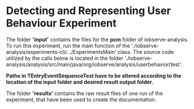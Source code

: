 # Detecting and Representing User Behaviour Experiment

The folder **'input'** contains the files for the **pcm** folder of iobserve-analysis. 
To run this experiment, run the main function of the './iobserve-analysis/experiments-cli/.../ExperimentsMain' class.
The source code utilized by the calls below is located in the folder 
'./iobserve-analysis/analysis/src/main/java/org/iobserve/analysis/userbehavior/test'.

**Paths in TEntryEventSequenceTest have to be altered according to the location of the input folder and desired result 
output folder.**

The folder **'results'** contains the raw result files of one run of the experiment, that have been used to create the 
documentation.
